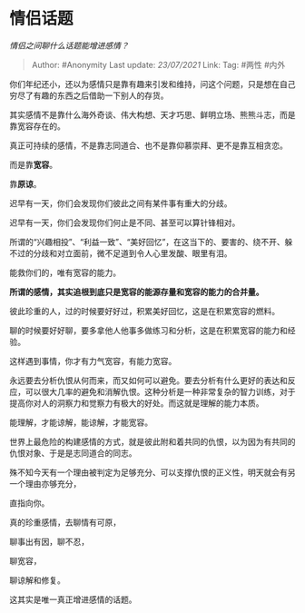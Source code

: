 # 情侣话题
*情侣之间聊什么话题能增进感情？*

> Author: #Anonymity
> Last update: *23/07/2021* 
> Link:
> Tag: #两性 #内外

你们年纪还小，还以为感情只是靠有趣来引发和维持，问这个问题，只是想在自己穷尽了有趣的东西之后借助一下别人的存货。

其实感情不是靠什么海外奇谈、伟大构想、天才巧思、鲜明立场、熊熊斗志，而是靠宽容存在的。

真正可持续的感情，不是靠志同道合、也不是靠仰慕崇拜、更不是靠互相贪恋。

而是靠**宽容**。

靠**原谅**。

迟早有一天，你们会发现你们彼此之间有某件事有重大的分歧。

迟早有一天，你们会发现你们何止是不同、甚至可以算针锋相对。

所谓的“兴趣相投”、“利益一致”、“美好回忆”，在这当下的、要害的、绕不开、躲不过的分歧和对立面前，微不足道到令人心里发酸、眼里有泪。

能救你们的，唯有宽容的能力。

**所谓的感情，其实追根到底只是宽容的能源存量和宽容的能力的合并量。**

彼此珍重的人，过的时候要好好过，积累美好回忆，这是在积累宽容的燃料。

聊的时候要好好聊，要多拿他人他事多做练习和分析，这是在积累宽容的能力和经验。

这样遇到事情，你才有力气宽容，有能力宽容。

永远要去分析仇恨从何而来，而又如何可以避免。要去分析有什么更好的表达和反应，可以很大几率的避免和消解仇恨。这种分析是一种非常复杂的智力训练，对于提高你对人的洞察力和觉察力有极大的好处。而这就是理解的能力本质。

能理解，才能谅解，能谅解，才能宽容。

世界上最危险的构建感情的方式，就是彼此附和着共同的仇恨，以为因为有共同的仇恨对象、于是是志同道合的同志。

殊不知今天有一个理由被判定为足够充分、可以支撑仇恨的正义性，明天就会有另一个理由亦够充分，

直指向你。

  


真的珍重感情，去聊情有可原，

聊事出有因，聊不忍，

聊宽容，

聊谅解和修复。

这其实是唯一真正增进感情的话题。



